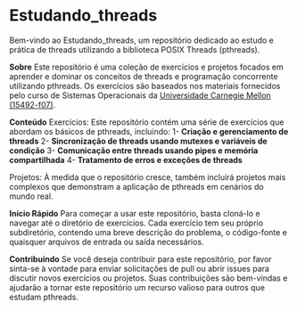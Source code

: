 # Estudando_threads

Bem-vindo ao Estudando_threads, um repositório dedicado ao estudo e prática de threads utilizando a biblioteca POSIX Threads (pthreads).

**Sobre**
Este repositório é uma coleção de exercícios e projetos focados em aprender e dominar os conceitos de threads e programação concorrente utilizando pthreads. Os exercícios são baseados nos materiais fornecidos pelo curso de Sistemas Operacionais da  [Universidade Carnegie Mellon (15492-f07)](https://www.cs.cmu.edu/afs/cs/academic/class/15492-f07/www/pthreads.html).

**Conteúdo**
Exercícios: Este repositório contém uma série de exercícios que abordam os básicos de pthreads, incluindo:
1- **Criação e gerenciamento de threads**
2- **Sincronização de threads usando mutexes e variáveis de condição**
3- **Comunicação entre threads usando pipes e memória compartilhada**
4- **Tratamento de erros e exceções de threads**

Projetos: À medida que o repositório cresce, também incluirá projetos mais complexos que demonstram a aplicação de pthreads em cenários do mundo real.

**Início Rápido**
Para começar a usar este repositório, basta cloná-lo e navegar até o diretório de exercícios. Cada exercício tem seu próprio subdiretório, contendo uma breve descrição do problema, o código-fonte e quaisquer arquivos de entrada ou saída necessários.

**Contribuindo**
Se você deseja contribuir para este repositório, por favor sinta-se à vontade para enviar solicitações de pull ou abrir issues para discutir novos exercícios ou projetos. Suas contribuições são bem-vindas e ajudarão a tornar este repositório um recurso valioso para outros que estudam pthreads.